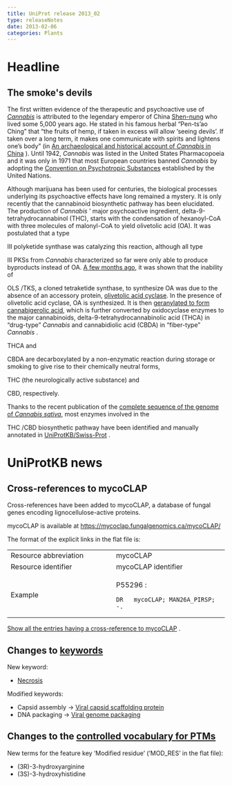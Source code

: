 ```yaml
---
title: UniProt release 2013_02
type: releaseNotes
date: 2013-02-06
categories: Plants
---
```


# Headline

## The smoke's devils

The first written evidence of the therapeutic and psychoactive use of [_Cannabis_](http://www.uniprot.org/taxonomy/3483 "marijuana") is attributed to the legendary emperor of China [Shen-nung](http://en.wikipedia.org/wiki/Shennong) who lived some 5,000 years ago. He stated in his famous herbal “Pen-ts’ao Ching” that “the fruits of hemp, if taken in excess will allow ‘seeing devils’. If taken over a long term, it makes one communicate with spirits and lightens one’s body” (in [An archaeological and historical account of _Cannabis_ in China](http://link.springer.com/article/10.1007%2FBF02862859?LI=true#page-1) ). Until 1942, _Cannabis_ was listed in the United States Pharmacopoeia and it was only in 1971 that most European countries banned _Cannabis_ by adopting the [Convention on Psychotropic Substances](http://www.unodc.org/pdf/convention_1971_en.pdf) established by the United Nations.

Although marijuana has been used for centuries, the biological processes underlying its psychoactive effects have long remained a mystery. It is only recently that the cannabinoid biosynthetic pathway has been elucidated. The production of _Cannabis_ ’ major psychoactive ingredient, delta-9-tetrahydrocannabinol (THC), starts with the condensation of hexanoyl-CoA with three molecules of malonyl-CoA to yield olivetolic acid (OA). It was postulated that a type

III polyketide synthase was catalyzing this reaction, although all type

III PKSs from _Cannabis_ characterized so far were only able to produce byproducts instead of OA. [A few months ago](http://www.ncbi.nlm.nih.gov/pubmed/22802619), it was shown that the inability of

OLS /TKS, a cloned tetraketide synthase, to synthesize OA was due to the absence of an accessory protein, [olivetolic acid cyclase](http://www.uniprot.org/uniprotkb?query=I6WU39). In the presence of olivetolic acid cyclase, OA is synthesized. It is then [geranylated to form cannabigerolic acid](http://www.ncbi.nlm.nih.gov/core/lw/2.0/html/tileshop_pmc/tileshop_pmc_inline.html?title=Click%20on%20image%20to%20zoom&p=PMC3&id=3411943_pnas.1200330109fig01.jpg "CBGA"), which is further converted by oxidocyclase enzymes to the major cannabinoids, delta-9-tetrahydrocannabinolic acid (THCA) in “drug-type” _Cannabis_ and cannabidiolic acid (CBDA) in “fiber-type” _Cannabis_ .

THCA and

CBDA are decarboxylated by a non-enzymatic reaction during storage or smoking to give rise to their chemically neutral forms,

THC (the neurologically active substance) and

CBD, respectively.

Thanks to the recent publication of the [complete sequence of the genome of _Cannabis sativa_](http://www.ncbi.nlm.nih.gov/pubmed/22014239), most enzymes involved in the

THC /CBD biosynthetic pathway have been identified and manually annotated in [UniProtKB/Swiss-Prot](http://www.uniprot.org/uniprotkb?query=Q8GTB6+OR+Q33DQ2+OR+A6P6V9+OR+B1Q2B6+OR+I6WU39) .

# UniProtKB news

## Cross-references to mycoCLAP

Cross-references have been added to mycoCLAP, a database of fungal genes encoding lignocellulose-active proteins.

mycoCLAP is available at <https://mycoclap.fungalgenomics.ca/mycoCLAP/>

The format of the explicit links in the flat file is:

<table><colgroup><col style="width: 48%" /><col style="width: 51%" /></colgroup><tbody><tr class="odd"><td>Resource abbreviation</td><td>mycoCLAP</td></tr><tr class="even"><td>Resource identifier</td><td>mycoCLAP identifier</td></tr><tr class="odd"><td>Example</td><td><p>P55296 :</p><pre><code>DR   mycoCLAP; MAN26A_PIRSP; -.</code></pre></td></tr></tbody></table>

[Show all the entries having a cross-reference to mycoCLAP](http://www.uniprot.org/uniprotkb?query=database%3Amycoclap) .

## Changes to [keywords](https://ftp.uniprot.org/pub/databases/uniprot/current_release/knowledgebase/complete/docs/keywlist)

New keyword:

- [Necrosis](http://www.uniprot.org/keywords/KW-1210)

Modified keywords:

- Capsid assembly -&gt; [Viral capsid scaffolding protein](http://www.uniprot.org/keywords/KW-0118)
- DNA packaging -&gt; [Viral genome packaging](http://www.uniprot.org/keywords/KW-0231)

## Changes to the [controlled vocabulary for PTMs](https://ftp.uniprot.org/pub/databases/uniprot/current_release/knowledgebase/complete/docs/ptmlist)

New terms for the feature key ‘Modified residue’ (‘MOD_RES’ in the flat file):

- (3R)-3-hydroxyarginine
- (3S)-3-hydroxyhistidine
